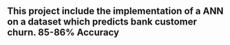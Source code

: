 <h2>This project include the implementation of a ANN on a dataset which predicts bank customer churn. 85-86% Accuracy<h2>
